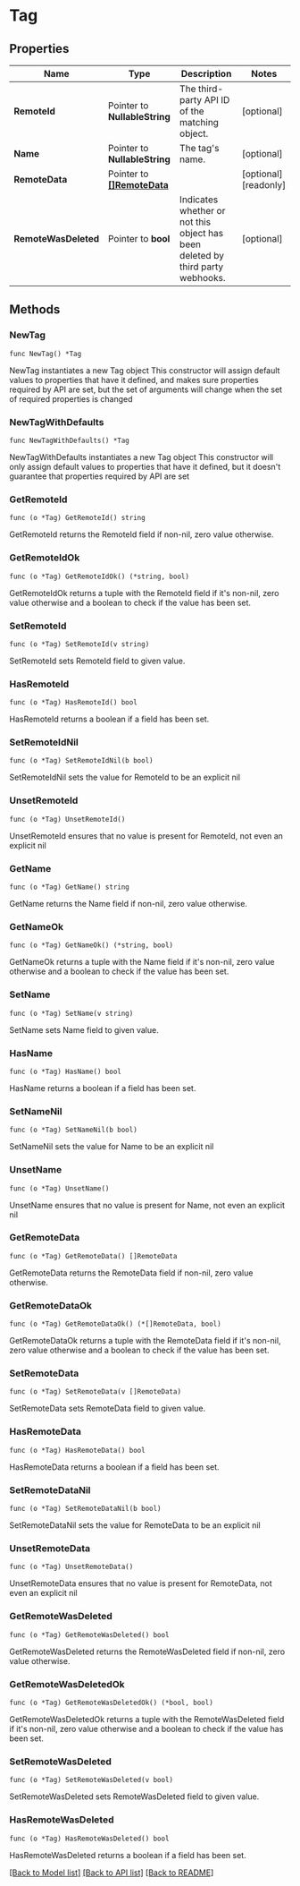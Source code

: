 # Tag

## Properties

Name | Type | Description | Notes
------------ | ------------- | ------------- | -------------
**RemoteId** | Pointer to **NullableString** | The third-party API ID of the matching object. | [optional] 
**Name** | Pointer to **NullableString** | The tag&#39;s name. | [optional] 
**RemoteData** | Pointer to [**[]RemoteData**](RemoteData.md) |  | [optional] [readonly] 
**RemoteWasDeleted** | Pointer to **bool** | Indicates whether or not this object has been deleted by third party webhooks. | [optional] 

## Methods

### NewTag

`func NewTag() *Tag`

NewTag instantiates a new Tag object
This constructor will assign default values to properties that have it defined,
and makes sure properties required by API are set, but the set of arguments
will change when the set of required properties is changed

### NewTagWithDefaults

`func NewTagWithDefaults() *Tag`

NewTagWithDefaults instantiates a new Tag object
This constructor will only assign default values to properties that have it defined,
but it doesn't guarantee that properties required by API are set

### GetRemoteId

`func (o *Tag) GetRemoteId() string`

GetRemoteId returns the RemoteId field if non-nil, zero value otherwise.

### GetRemoteIdOk

`func (o *Tag) GetRemoteIdOk() (*string, bool)`

GetRemoteIdOk returns a tuple with the RemoteId field if it's non-nil, zero value otherwise
and a boolean to check if the value has been set.

### SetRemoteId

`func (o *Tag) SetRemoteId(v string)`

SetRemoteId sets RemoteId field to given value.

### HasRemoteId

`func (o *Tag) HasRemoteId() bool`

HasRemoteId returns a boolean if a field has been set.

### SetRemoteIdNil

`func (o *Tag) SetRemoteIdNil(b bool)`

 SetRemoteIdNil sets the value for RemoteId to be an explicit nil

### UnsetRemoteId
`func (o *Tag) UnsetRemoteId()`

UnsetRemoteId ensures that no value is present for RemoteId, not even an explicit nil
### GetName

`func (o *Tag) GetName() string`

GetName returns the Name field if non-nil, zero value otherwise.

### GetNameOk

`func (o *Tag) GetNameOk() (*string, bool)`

GetNameOk returns a tuple with the Name field if it's non-nil, zero value otherwise
and a boolean to check if the value has been set.

### SetName

`func (o *Tag) SetName(v string)`

SetName sets Name field to given value.

### HasName

`func (o *Tag) HasName() bool`

HasName returns a boolean if a field has been set.

### SetNameNil

`func (o *Tag) SetNameNil(b bool)`

 SetNameNil sets the value for Name to be an explicit nil

### UnsetName
`func (o *Tag) UnsetName()`

UnsetName ensures that no value is present for Name, not even an explicit nil
### GetRemoteData

`func (o *Tag) GetRemoteData() []RemoteData`

GetRemoteData returns the RemoteData field if non-nil, zero value otherwise.

### GetRemoteDataOk

`func (o *Tag) GetRemoteDataOk() (*[]RemoteData, bool)`

GetRemoteDataOk returns a tuple with the RemoteData field if it's non-nil, zero value otherwise
and a boolean to check if the value has been set.

### SetRemoteData

`func (o *Tag) SetRemoteData(v []RemoteData)`

SetRemoteData sets RemoteData field to given value.

### HasRemoteData

`func (o *Tag) HasRemoteData() bool`

HasRemoteData returns a boolean if a field has been set.

### SetRemoteDataNil

`func (o *Tag) SetRemoteDataNil(b bool)`

 SetRemoteDataNil sets the value for RemoteData to be an explicit nil

### UnsetRemoteData
`func (o *Tag) UnsetRemoteData()`

UnsetRemoteData ensures that no value is present for RemoteData, not even an explicit nil
### GetRemoteWasDeleted

`func (o *Tag) GetRemoteWasDeleted() bool`

GetRemoteWasDeleted returns the RemoteWasDeleted field if non-nil, zero value otherwise.

### GetRemoteWasDeletedOk

`func (o *Tag) GetRemoteWasDeletedOk() (*bool, bool)`

GetRemoteWasDeletedOk returns a tuple with the RemoteWasDeleted field if it's non-nil, zero value otherwise
and a boolean to check if the value has been set.

### SetRemoteWasDeleted

`func (o *Tag) SetRemoteWasDeleted(v bool)`

SetRemoteWasDeleted sets RemoteWasDeleted field to given value.

### HasRemoteWasDeleted

`func (o *Tag) HasRemoteWasDeleted() bool`

HasRemoteWasDeleted returns a boolean if a field has been set.


[[Back to Model list]](../README.md#documentation-for-models) [[Back to API list]](../README.md#documentation-for-api-endpoints) [[Back to README]](../README.md)


